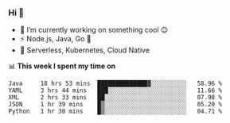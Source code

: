 ### Hi 👋

<!--
**nodejh/nodejh** is a ✨ _special_ ✨ repository because its `README.md` (this file) appears on your GitHub profile.

Here are some ideas to get you started:

- 🔭 I’m currently working on ...
- 🌱 I’m currently learning ...
- 👯 I’m looking to collaborate on ...
- 🤔 I’m looking for help with ...
- 💬 Ask me about ...
- 📫 How to reach me: ...
- 😄 Pronouns: ...
- ⚡ Fun fact: ...
-->

- 🔭 I’m currently working on something cool :wink:
- ⚡ Node.js, Java, Go :thought_balloon:
- 🤖 Serverless, Kubernetes, Cloud Native

📊 **This week I spent my time on**

<!--START_SECTION:waka-->
```text
Java     18 hrs 53 mins  ██████████████▓░░░░░░░░░░   58.96 % 
YAML     3 hrs 44 mins   ███░░░░░░░░░░░░░░░░░░░░░░   11.66 % 
XML      2 hrs 33 mins   ██░░░░░░░░░░░░░░░░░░░░░░░   07.98 % 
JSON     1 hr 39 mins    █▒░░░░░░░░░░░░░░░░░░░░░░░   05.20 % 
Python   1 hr 30 mins    █▒░░░░░░░░░░░░░░░░░░░░░░░   04.71 % 
```
<!--END_SECTION:waka-->


<!--
:traffic_light: **Visitors**

![visitors](https://visitor-badge.glitch.me/badge?page_id=nodejh.nodejh)
-->
